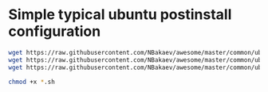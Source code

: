 # Simple typical ubuntu postinstall configuration

```bash
wget https://raw.githubusercontent.com/NBakaev/awesome/master/common/ubuntu_image/simple_ubuntu_starter.sh
wget https://raw.githubusercontent.com/NBakaev/awesome/master/common/ubuntu_image/zsh/.zshrc
wget https://raw.githubusercontent.com/NBakaev/awesome/master/common/ubuntu_image/zsh/make_zsh.sh

chmod +x *.sh
```

